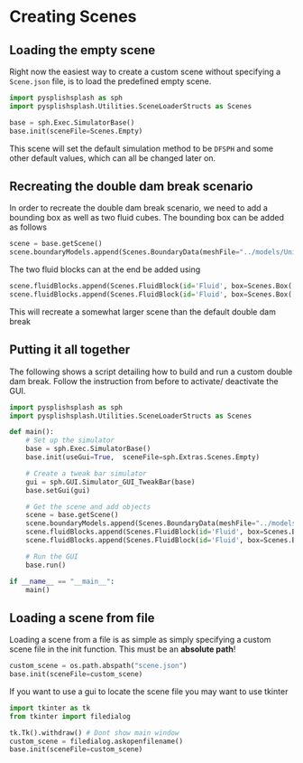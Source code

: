 # Creating Scenes

## Loading the empty scene

Right now the easiest way to create a custom scene without specifying a `Scene.json` file, is to load the predefined empty scene.

```python
import pysplishsplash as sph
import pysplishsplash.Utilities.SceneLoaderStructs as Scenes

base = sph.Exec.SimulatorBase()
base.init(sceneFile=Scenes.Empty)
```

This scene will set the default simulation method to be `DFSPH` and some other default values, which can all be changed later on.

## Recreating the double dam break scenario

In order to recreate the double dam break scenario, we need to add a bounding box as well as two fluid cubes.
The bounding box can be added as follows

```python
scene = base.getScene()
scene.boundaryModels.append(Scenes.BoundaryData(meshFile="../models/UnitBox.obj", translation=[0., 3.0, 0.], scale=[4., 6., 4.], color=[0.1, 0.4, 0.5, 1.0], isWall=True, mapInvert=True, mapResolution=[25, 25, 25]))
```

The two fluid blocks can at the end be added using 

```python
scene.fluidBlocks.append(Scenes.FluidBlock(id='Fluid', box=Scenes.Box([-1.5, 0.0, -1.5], [-0.5, 2.0, -0.5]), mode=0, initialVelocity=[0.0, 0.0, 0.0]))
scene.fluidBlocks.append(Scenes.FluidBlock(id='Fluid', box=Scenes.Box([0.5, 0.0, 0.5], [1.5, 2.0, 1.5]), mode=0, initialVelocity=[0.0, 0.0, 0.0]))
```

This will recreate a somewhat larger scene than the default double dam break

## Putting it all together

The following shows a script detailing how to build and run a custom double dam break.
Follow the instruction from before to activate/ deactivate the GUI.

```python
import pysplishsplash as sph
import pysplishsplash.Utilities.SceneLoaderStructs as Scenes

def main():
    # Set up the simulator
    base = sph.Exec.SimulatorBase()
    base.init(useGui=True,  sceneFile=sph.Extras.Scenes.Empty)

    # Create a tweak bar simulator
    gui = sph.GUI.Simulator_GUI_TweakBar(base)
    base.setGui(gui)

    # Get the scene and add objects
    scene = base.getScene()
    scene.boundaryModels.append(Scenes.BoundaryData(meshFile="../models/UnitBox.obj", translation=[0., 3.0, 0.], scale=[4., 6., 4.], color=[0.1, 0.4, 0.5, 1.0], isWall=True, mapInvert=True, mapResolution=[25, 25, 25]))
    scene.fluidBlocks.append(Scenes.FluidBlock(id='Fluid', box=Scenes.Box([-1.5, 0.0, -1.5], [-0.5, 2.0, -0.5]), mode=0, initialVelocity=[0.0, 0.0, 0.0]))
    scene.fluidBlocks.append(Scenes.FluidBlock(id='Fluid', box=Scenes.Box([0.5, 0.0, 0.5], [1.5, 2.0, 1.5]), mode=0, initialVelocity=[0.0, 0.0, 0.0]))

    # Run the GUI
    base.run()

if __name__ == "__main__":
    main()
```

## Loading a scene from  file

Loading a scene from a file is as simple as simply specifying a custom scene file in the init function.
This must be an **absolute path**!

```python
custom_scene = os.path.abspath("scene.json")
base.init(sceneFile=custom_scene)
```

If you want to use a gui to locate the scene file you may want to use tkinter

```python
import tkinter as tk
from tkinter import filedialog

tk.Tk().withdraw() # Dont show main window
custom_scene = filedialog.askopenfilename()
base.init(sceneFile=custom_scene)
```